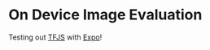 # On Device Image Evaluation

Testing out [TFJS](https://github.com/tensorflow/tfjs) with [Expo](https://expo.dev/)!
